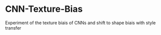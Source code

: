 # CNN-Texture-Bias
Experiment of the texture biais of CNNs and shift to shape biais with style transfer 
